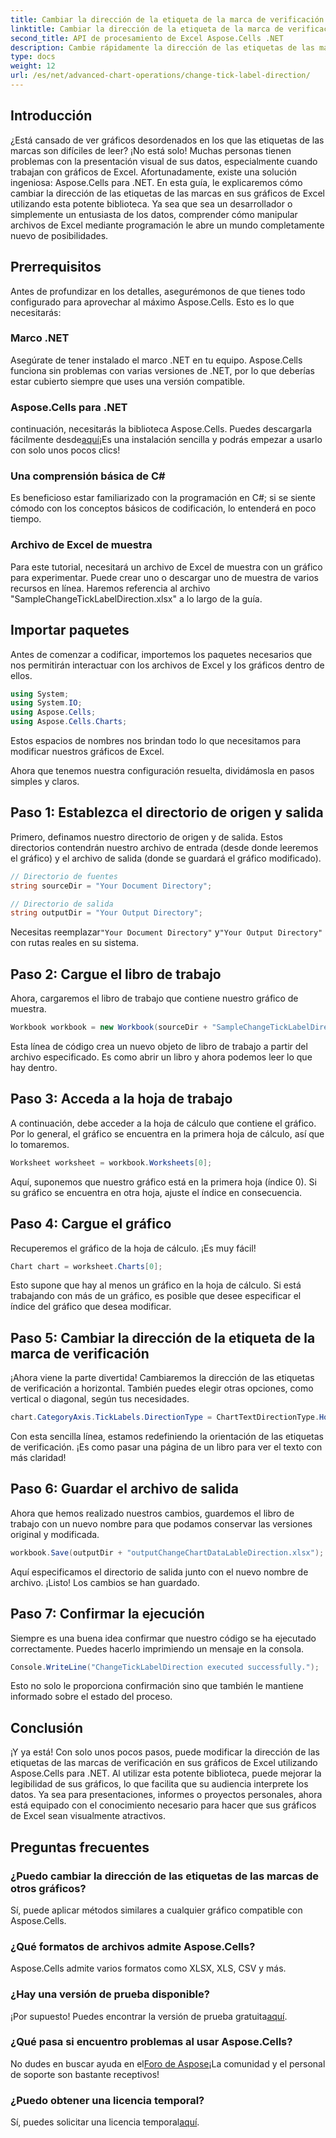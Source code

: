 ```yaml
---
title: Cambiar la dirección de la etiqueta de la marca de verificación
linktitle: Cambiar la dirección de la etiqueta de la marca de verificación
second_title: API de procesamiento de Excel Aspose.Cells .NET
description: Cambie rápidamente la dirección de las etiquetas de las marcas de verificación en los gráficos de Excel con Aspose.Cells para .NET. Siga esta guía para lograr una implementación perfecta.
type: docs
weight: 12
url: /es/net/advanced-chart-operations/change-tick-label-direction/
---
```

## Introducción

¿Está cansado de ver gráficos desordenados en los que las etiquetas de las marcas son difíciles de leer? ¡No está solo! Muchas personas tienen problemas con la presentación visual de sus datos, especialmente cuando trabajan con gráficos de Excel. Afortunadamente, existe una solución ingeniosa: Aspose.Cells para .NET. En esta guía, le explicaremos cómo cambiar la dirección de las etiquetas de las marcas en sus gráficos de Excel utilizando esta potente biblioteca. Ya sea que sea un desarrollador o simplemente un entusiasta de los datos, comprender cómo manipular archivos de Excel mediante programación le abre un mundo completamente nuevo de posibilidades.

## Prerrequisitos

Antes de profundizar en los detalles, asegurémonos de que tienes todo configurado para aprovechar al máximo Aspose.Cells. Esto es lo que necesitarás:

### Marco .NET

Asegúrate de tener instalado el marco .NET en tu equipo. Aspose.Cells funciona sin problemas con varias versiones de .NET, por lo que deberías estar cubierto siempre que uses una versión compatible.

### Aspose.Cells para .NET

 continuación, necesitarás la biblioteca Aspose.Cells. Puedes descargarla fácilmente desde[aquí](https://releases.aspose.com/cells/net/)¡Es una instalación sencilla y podrás empezar a usarlo con solo unos pocos clics!

### Una comprensión básica de C#

Es beneficioso estar familiarizado con la programación en C#; si se siente cómodo con los conceptos básicos de codificación, lo entenderá en poco tiempo. 

### Archivo de Excel de muestra

Para este tutorial, necesitará un archivo de Excel de muestra con un gráfico para experimentar. Puede crear uno o descargar uno de muestra de varios recursos en línea. Haremos referencia al archivo "SampleChangeTickLabelDirection.xlsx" a lo largo de la guía.

## Importar paquetes

Antes de comenzar a codificar, importemos los paquetes necesarios que nos permitirán interactuar con los archivos de Excel y los gráficos dentro de ellos.

```csharp
using System;
using System.IO;
using Aspose.Cells;
using Aspose.Cells.Charts;
```

Estos espacios de nombres nos brindan todo lo que necesitamos para modificar nuestros gráficos de Excel. 

Ahora que tenemos nuestra configuración resuelta, dividámosla en pasos simples y claros.

## Paso 1: Establezca el directorio de origen y salida

Primero, definamos nuestro directorio de origen y de salida. Estos directorios contendrán nuestro archivo de entrada (desde donde leeremos el gráfico) y el archivo de salida (donde se guardará el gráfico modificado).

```csharp
// Directorio de fuentes
string sourceDir = "Your Document Directory";

// Directorio de salida
string outputDir = "Your Output Directory";
```

 Necesitas reemplazar`"Your Document Directory"` y`"Your Output Directory"` con rutas reales en su sistema. 

## Paso 2: Cargue el libro de trabajo

Ahora, cargaremos el libro de trabajo que contiene nuestro gráfico de muestra. 

```csharp
Workbook workbook = new Workbook(sourceDir + "SampleChangeTickLabelDirection.xlsx");
```

Esta línea de código crea un nuevo objeto de libro de trabajo a partir del archivo especificado. Es como abrir un libro y ahora podemos leer lo que hay dentro.

## Paso 3: Acceda a la hoja de trabajo

A continuación, debe acceder a la hoja de cálculo que contiene el gráfico. Por lo general, el gráfico se encuentra en la primera hoja de cálculo, así que lo tomaremos.

```csharp
Worksheet worksheet = workbook.Worksheets[0];
```

Aquí, suponemos que nuestro gráfico está en la primera hoja (índice 0). Si su gráfico se encuentra en otra hoja, ajuste el índice en consecuencia. 

## Paso 4: Cargue el gráfico

Recuperemos el gráfico de la hoja de cálculo. ¡Es muy fácil!

```csharp
Chart chart = worksheet.Charts[0];
```

Esto supone que hay al menos un gráfico en la hoja de cálculo. Si está trabajando con más de un gráfico, es posible que desee especificar el índice del gráfico que desea modificar.

## Paso 5: Cambiar la dirección de la etiqueta de la marca de verificación

¡Ahora viene la parte divertida! Cambiaremos la dirección de las etiquetas de verificación a horizontal. También puedes elegir otras opciones, como vertical o diagonal, según tus necesidades.

```csharp
chart.CategoryAxis.TickLabels.DirectionType = ChartTextDirectionType.Horizontal;
```

Con esta sencilla línea, estamos redefiniendo la orientación de las etiquetas de verificación. ¡Es como pasar una página de un libro para ver el texto con más claridad!

## Paso 6: Guardar el archivo de salida

Ahora que hemos realizado nuestros cambios, guardemos el libro de trabajo con un nuevo nombre para que podamos conservar las versiones original y modificada.

```csharp
workbook.Save(outputDir + "outputChangeChartDataLableDirection.xlsx");
```

Aquí especificamos el directorio de salida junto con el nuevo nombre de archivo. ¡Listo! Los cambios se han guardado.

## Paso 7: Confirmar la ejecución

Siempre es una buena idea confirmar que nuestro código se ha ejecutado correctamente. Puedes hacerlo imprimiendo un mensaje en la consola.

```csharp
Console.WriteLine("ChangeTickLabelDirection executed successfully.");
```

Esto no solo le proporciona confirmación sino que también le mantiene informado sobre el estado del proceso. 

## Conclusión

¡Y ya está! Con solo unos pocos pasos, puede modificar la dirección de las etiquetas de las marcas de verificación en sus gráficos de Excel utilizando Aspose.Cells para .NET. Al utilizar esta potente biblioteca, puede mejorar la legibilidad de sus gráficos, lo que facilita que su audiencia interprete los datos. Ya sea para presentaciones, informes o proyectos personales, ahora está equipado con el conocimiento necesario para hacer que sus gráficos de Excel sean visualmente atractivos.

## Preguntas frecuentes

### ¿Puedo cambiar la dirección de las etiquetas de las marcas de otros gráficos?  
Sí, puede aplicar métodos similares a cualquier gráfico compatible con Aspose.Cells.

### ¿Qué formatos de archivos admite Aspose.Cells?  
Aspose.Cells admite varios formatos como XLSX, XLS, CSV y más.

### ¿Hay una versión de prueba disponible?  
 ¡Por supuesto! Puedes encontrar la versión de prueba gratuita[aquí](https://releases.aspose.com/).

### ¿Qué pasa si encuentro problemas al usar Aspose.Cells?  
 No dudes en buscar ayuda en el[Foro de Aspose](https://forum.aspose.com/c/cells/9)¡La comunidad y el personal de soporte son bastante receptivos!

### ¿Puedo obtener una licencia temporal?  
 Sí, puedes solicitar una licencia temporal[aquí](https://purchase.aspose.com/temporary-license/).